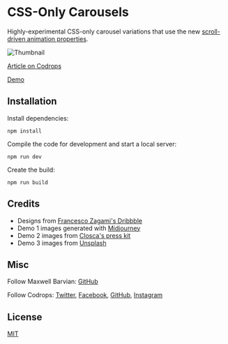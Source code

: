 # CSS-Only Carousels

Highly-experimental CSS-only carousel variations that use the new [scroll-driven animation properties](https://tympanus.net/codrops/2024/01/17/a-practical-introduction-to-scroll-driven-animations-with-css-scroll-and-view/).

![Thumbnail](https://github.com/barvian/CodropsCarousels/assets/868352/3e29aaec-ae66-437d-9805-59c7a07b5958)

[Article on Codrops](https://tympanus.net/codrops/?p=)

[Demo](http://tympanus.net/Development/.../)

## Installation

Install dependencies:

```
npm install
```

Compile the code for development and start a local server:

```
npm run dev
```

Create the build:

```
npm run build
```

## Credits

- Designs from [Francesco Zagami's Dribbble](https://dribbble.com/francescozagami)
- Demo 1 images generated with [Midjourney](https://midjourney.com)
- Demo 2 images from [Closca's press kit](https://www.closca.com/a/press-kit)
- Demo 3 images from [Unsplash](https://unsplash.com)

## Misc

Follow Maxwell Barvian: [GitHub](https://github.com/barvian) 

Follow Codrops: [Twitter](http://www.twitter.com/codrops), [Facebook](http://www.facebook.com/codrops), [GitHub](https://github.com/codrops), [Instagram](https://www.instagram.com/codropsss/)

## License
[MIT](LICENSE)
